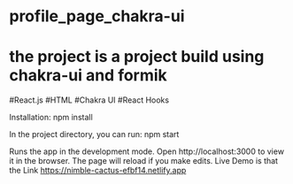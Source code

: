 # profile_page_chakra-ui
# the project is a project build using chakra-ui and formik 
#React.js #HTML #Chakra UI #React Hooks

Installation: npm install

In the project directory, you can run: npm start

Runs the app in the development mode. Open http://localhost:3000 to view it in the browser. The page will reload if you make edits.
Live Demo is that the Link https://nimble-cactus-efbf14.netlify.app

